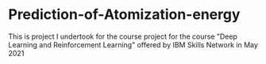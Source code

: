 # Prediction-of-Atomization-energy
This is project I undertook for the course project for the course "Deep Learning and Reinforcement Learning" offered by IBM Skills Network in May 2021

